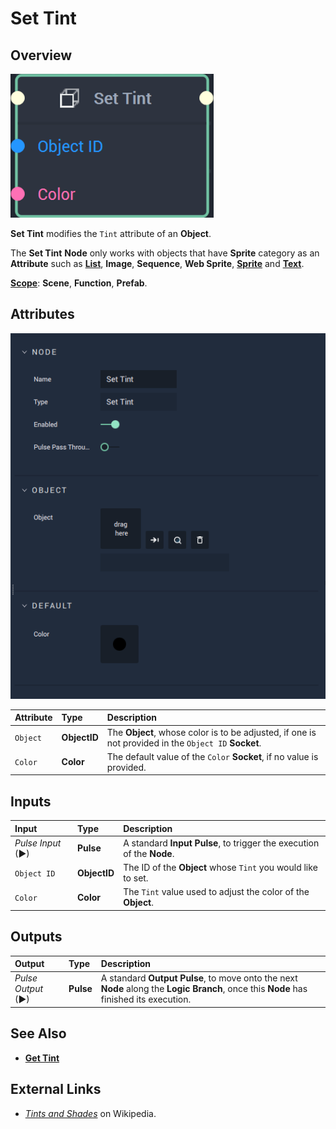 # Set Tint

## Overview

![The Set Tint Node.](../../../.gitbook/assets/settintnode20241.png)

**Set Tint** modifies the `Tint` attribute of an **Object**.

The **Set Tint** **Node** only works with objects that have **Sprite** category as an **Attribute** such as [**List**](../../../objects-and-types/scene-objects/list-widget.md), **Image**, **Sequence**, **Web Sprite**, [**Sprite**](../../../objects-and-types/scene-objects/sprite.md) and [**Text**](../../../objects-and-types/scene-objects/text.md).

[**Scope**](../../overview.md#scopes): **Scene**, **Function**, **Prefab**.

## Attributes

![The Set Tint Node Attributes.](../../../.gitbook/assets/node-set-tint-attr.png)

| Attribute | Type | Description |
| :--- | :--- | :--- |
| `Object` | **ObjectID** | The **Object**, whose color is to be adjusted, if one is not provided in the `Object ID` **Socket**. |
| `Color` | **Color** | The default value of the `Color` **Socket**, if no value is provided. |

## Inputs

| Input | Type | Description |
| :--- | :--- | :--- |
| _Pulse Input_ \(►\) | **Pulse** | A standard **Input Pulse**, to trigger the execution of the **Node**. |
| `Object ID` | **ObjectID** | The ID of the **Object** whose `Tint` you would like to set. |
| `Color` | **Color** | The `Tint` value used to adjust the  color of the **Object**. |

## Outputs

| Output | Type | Description |
| :--- | :--- | :--- |
| _Pulse Output_ \(►\) | **Pulse** | A standard **Output Pulse**, to move onto the next **Node** along the **Logic Branch**, once this **Node** has finished its execution. |

## See Also

* [**Get Tint**](get-tint.md)

## External Links

* [_Tints and Shades_](https://en.wikipedia.org/wiki/Tints_and_shades) on Wikipedia.

